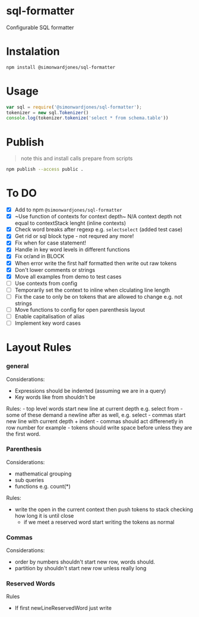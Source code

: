 # sql-formatter
Configurable SQL formatter


# Instalation

```bash
npm install @simonwardjones/sql-formatter
```

# Usage

```javascript
var sql = require('@simonwardjones/sql-formatter');
tokenizer = new sql.Tokenizer()
console.log(tokenizer.tokenize('select * from schema.table'))
```

# Publish
> note this and install calls prepare from scripts

```bash
npm publish --access public .
```

# To DO
- [X] Add to npm `@simonwardjones/sql-formatter`
- [X] ~Use function of contexts for context depth~ N/A context depth not equal to contextStack lenght (inline contexts)
- [X] Check word breaks after regexp e.g. `selectselect` (added test case)
- [X] Get rid or sql block type - not requred any more!
- [X] Fix when for case statement!
- [X] Handle in key word levels in different functions
- [X] Fix or/and in BLOCK
- [X] When error write the first half formatted then write out raw tokens
- [X] Don't lower comments or strings
- [X] Move all examples from demo to test cases
- [ ] Use contexts from config
- [ ] Temporarily set the context to inline when clculating line length
- [ ] Fix the case to only be on tokens that are allowed to change e.g. not strings
- [ ] Move functions to config for open parenthesis layout
- [ ] Enable capitalisation of alias
- [ ] Implement key word cases

# Layout Rules

### general

Considerations:
 - Expressions should be indented (assuming we are in a query)
 - Key words like from shouldn't be

Rules:
    - top level words start new line at current depth e.g. select from
        - some of these demand a newline after as well, e.g. select
    - commas start new line with current depth + indent
    - commas should act differenetly in row number for example
    - tokens should write space before unless they are the first word.

### Parenthesis

Considerations:
 - mathematical grouping
 - sub queries 
 - functions e.g. count(*)

Rules:
 - write the open in the current context then push tokens to stack checking how long it is until close
    - if we meet a reserved word start writing the tokens as normal


### Commas 
Considerations:
 - order by numbers shouldn't start new row, words should.
 - partition by shouldn't start new row unless really long

### Reserved Words

Rules
 - If first newLineReservedWord just write